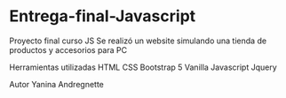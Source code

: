 # Entrega-final-Javascript
Proyecto final curso JS
Se realizó un website simulando una tienda de productos y accesorios para PC

Herramientas utilizadas
HTML
CSS
Bootstrap 5
Vanilla Javascript
Jquery

Autor
Yanina Andregnette
